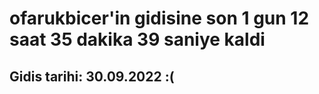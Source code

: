 # ofarukbicer'in gidisine son 1 gun 12 saat 35 dakika 39 saniye kaldi

## Gidis tarihi: 30.09.2022 :(